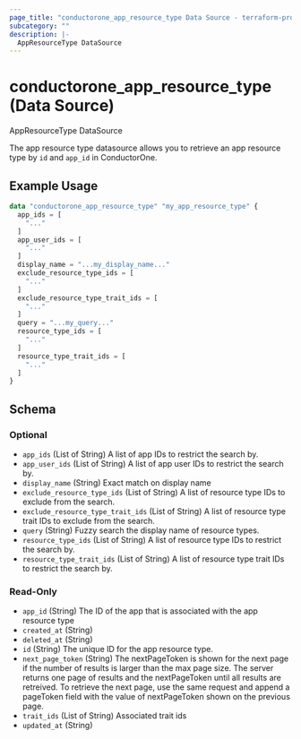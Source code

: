```yaml
---
page_title: "conductorone_app_resource_type Data Source - terraform-provider-conductorone"
subcategory: ""
description: |-
  AppResourceType DataSource
---
```


# conductorone_app_resource_type (Data Source)

AppResourceType DataSource

The app resource type datasource allows you to retrieve an app resource type by `id` and `app_id` in ConductorOne.

## Example Usage

```terraform
data "conductorone_app_resource_type" "my_app_resource_type" {
  app_ids = [
    "..."
  ]
  app_user_ids = [
    "..."
  ]
  display_name = "...my_display_name..."
  exclude_resource_type_ids = [
    "..."
  ]
  exclude_resource_type_trait_ids = [
    "..."
  ]
  query = "...my_query..."
  resource_type_ids = [
    "..."
  ]
  resource_type_trait_ids = [
    "..."
  ]
}
```

<!-- schema generated by tfplugindocs -->
## Schema

### Optional

- `app_ids` (List of String) A list of app IDs to restrict the search by.
- `app_user_ids` (List of String) A list of app user IDs to restrict the search by.
- `display_name` (String) Exact match on display name
- `exclude_resource_type_ids` (List of String) A list of resource type IDs to exclude from the search.
- `exclude_resource_type_trait_ids` (List of String) A list of resource type trait IDs to exclude from the search.
- `query` (String) Fuzzy search the display name of resource types.
- `resource_type_ids` (List of String) A list of resource type IDs to restrict the search by.
- `resource_type_trait_ids` (List of String) A list of resource type trait IDs to restrict the search by.

### Read-Only

- `app_id` (String) The ID of the app that is associated with the app resource type
- `created_at` (String)
- `deleted_at` (String)
- `id` (String) The unique ID for the app resource type.
- `next_page_token` (String) The nextPageToken is shown for the next page if the number of results is larger than the max page size.
 The server returns one page of results and the nextPageToken until all results are retreived.
 To retrieve the next page, use the same request and append a pageToken field with the value of nextPageToken shown on the previous page.
- `trait_ids` (List of String) Associated trait ids
- `updated_at` (String)